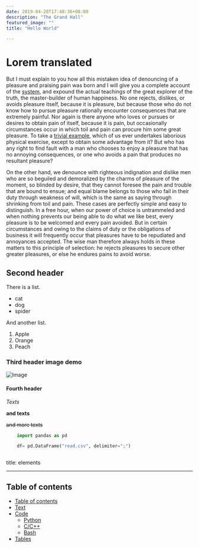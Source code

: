 ```yaml
---
date: 2019-04-28T17:48:36+08:00
description: "The Grand Hall"
featured_image: ""
title: "Hello World"

---
```



# Lorem translated

But I must explain to you how all this mistaken idea of denouncing of a pleasure and praising pain was born and I will give you a complete account of the [system](https://ziox.xyz), and expound the actual teachings of the great explorer of the truth, the master-builder of human happiness. No one rejects, dislikes, or avoids pleasure itself, because it is pleasure, but because those who do not know how to pursue pleasure rationally encounter consequences that are extremely painful. Nor again is there anyone who loves or pursues or desires to obtain pain of itself, because it is pain, but occasionally circumstances occur in which toil and pain can procure him some great pleasure. To take a [trivial example](https://ziox.xyz), which of us ever undertakes laborious physical exercise, except to obtain some advantage from it? But who has any right to find fault with a man who chooses to enjoy a pleasure that has no annoying consequences, or one who avoids a pain that produces no resultant pleasure?

On the other hand, we denounce with righteous indignation and dislike men who are so beguiled and demoralized by the charms of pleasure of the moment, so blinded by desire, that they cannot foresee the pain and trouble that are bound to ensue; and equal blame belongs to those who fail in their duty through weakness of will, which is the same as saying through shrinking from toil and pain. These cases are perfectly simple and easy to distinguish. In a free hour, when our power of choice is untrammeled and when nothing prevents our being able to do what we like best, every pleasure is to be welcomed and every pain avoided. But in certain circumstances and owing to the claims of duty or the obligations of business it will frequently occur that pleasures have to be repudiated and annoyances accepted. The wise man therefore always holds in these matters to this principle of selection: he rejects pleasures to secure other greater pleasures, or else he endures pains to avoid worse.

## Second header

There is a list.

- cat
- dog
- spider

And another list.

1. Apple
2. Orange
3. Peach

### Third header image demo

![Image](https://raw.githubusercontent.com/sfengyuan/edidor/master/images/screenshot.png)

#### Fourth header

*Texts*

**and texts**

~~and more texts~~

```Python
    import pandas as pd

    df= pd.DataFrame("read.csv", delimiter=";")



```
title: elements

---

## Table of contents

- [Table of contents](#table-of-contents)
- [Text](#text)
- [Code](#code)
  - [Python](#python)
  - [C/C++](#cc)
  - [Bash](#bash)
- [Tables](#tables)
